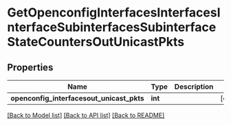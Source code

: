 # GetOpenconfigInterfacesInterfacesInterfaceSubinterfacesSubinterfaceStateCountersOutUnicastPkts

## Properties
Name | Type | Description | Notes
------------ | ------------- | ------------- | -------------
**openconfig_interfacesout_unicast_pkts** | **int** |  | [optional] 

[[Back to Model list]](../README.md#documentation-for-models) [[Back to API list]](../README.md#documentation-for-api-endpoints) [[Back to README]](../README.md)


